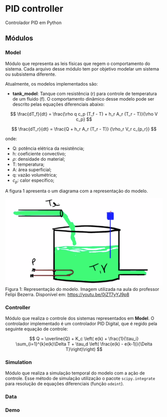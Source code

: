 # PID controller

Controlador PID em Python

## Módulos

### Model

Módulo que representa as leis físicas que regem o comportamento do sistema. 
Cada arquivo desse módulo tem por objetivo modelar um sistema ou subsistema diferente.

Atualmente, os modelos implementados são:

- **tank_model**: Tanque com resistência (r) para controle de temperatura de um fluido (f). O comportamento dinâmico desse modelo
  pode ser descrito pelas equações diferenciais abaixo:
  
$$
 \frac{dT_f}{dt} = \frac{\rho q c_p (T_f - T) + h_r A_r (T_r - T)}{\rho V c_p}
$$

$$
 \frac{dT_r}{dt} = \frac{Q + h_r A_r (T_r - T)} {\rho_r V_r c_{p_r}}
$$

  onde:
  - Q: potência elétrica da resistência;
  - h: coeficiente convectivo;
  - $\rho$: densidade do material;
  - T: temperatura;
  - A: área superficial;
  - q: vazão volumétrica;
  - $c_p$: calor específico;

  A figura 1 apresenta o um diagrama com a representação do modelo.

  [![Fig. 1](/img/tanque.png)](https://youtu.be/0jZT7yYJ9p8)
  Figura 1: Representação do modelo. Imagem utilizada na aula do professor Felipi Bezerra. Disponível em: https://youtu.be/0jZT7yYJ9p8


### Controller

Módulo que realiza o controle dos sistemas representados em **Model**. 
O controlador implementado é um controlador PID Digital, que é regido pela seguinte 
equação de controle:


$$
 Q = \overline{Q} + K_c \left( e(k) + \frac{1}{\tau_i} \sum_{i=1}^{k}e(k)\Delta T + \tau_d \left( \frac{e(k) - e(k-1)}{\Delta T}\right)\right)
$$

### Simulation

Módulo que realiza a simulação temporal do modelo com a ação de controle. 
Esse método de simulação utilização o pacote `scipy.integrate` para resolução de equações diferenciais (função `odeint`).

### Data

### Demo